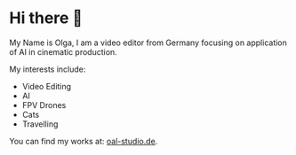 # Hi there 👋

My Name is Olga, I am a video editor from Germany focusing on application of AI in cinematic production. 

My interests include:

- Video Editing
- AI
- FPV Drones
- Cats
- Travelling

You can find my works at: [oal-studio.de](https://oal-studio.de).
